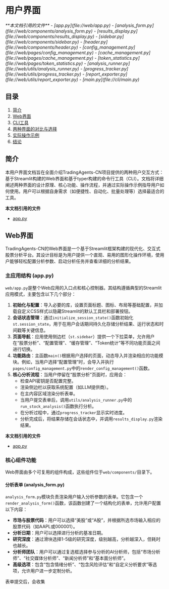 
# 用户界面

<cite>
**本文档引用的文件**
- [app.py](file://web/app.py)
- [analysis_form.py](file://web/components/analysis_form.py)
- [results_display.py](file://web/components/results_display.py)
- [sidebar.py](file://web/components/sidebar.py)
- [header.py](file://web/components/header.py)
- [config_management.py](file://web/pages/config_management.py)
- [cache_management.py](file://web/pages/cache_management.py)
- [token_statistics.py](file://web/pages/token_statistics.py)
- [analysis_runner.py](file://web/utils/analysis_runner.py)
- [progress_tracker.py](file://web/utils/progress_tracker.py)
- [report_exporter.py](file://web/utils/report_exporter.py)
- [main.py](file://cli/main.py)
</cite>

## 目录
1. [简介](#简介)
2. [Web界面](#web界面)
3. [CLI工具](#cli工具)
4. [两种界面的对比与选择](#两种界面的对比与选择)
5. [实际操作示例](#实际操作示例)
6. [结论](#结论)

## 简介

本用户界面文档旨在全面介绍TradingAgents-CN项目提供的两种用户交互方式：基于Streamlit构建的Web界面和基于typer构建的命令行工具（CLI）。文档将详细阐述两种界面的设计原理、核心功能、操作流程，并通过实际操作示例指导用户如何使用。用户可以根据自身需求（如便捷性、自动化、批量处理等）选择最适合的工具。

**本文档引用的文件**
- [app.py](file://web/app.py)

## Web界面

TradingAgents-CN的Web界面是一个基于Streamlit框架构建的现代化、交互式股票分析平台。其设计目标是为用户提供一个直观、易用的图形化操作环境，使用户能够轻松配置分析参数、启动分析任务并查看详细的分析结果。

### 主应用结构 (app.py)

`web/app.py`是整个Web应用的入口点和核心控制器。其结构遵循典型的Streamlit应用模式，主要包含以下几个部分：

1.  **初始化与配置**：导入必要的库，设置页面标题、图标、布局等基础配置，并加载自定义CSS样式以隐藏Streamlit的默认工具栏和部署按钮。
2.  **会话状态管理**：通过`initialize_session_state()`函数初始化`st.session_state`，用于在用户会话期间持久化存储分析结果、运行状态和时间戳等关键信息。
3.  **页面导航**：应用使用侧边栏（`st.sidebar`）提供一个下拉菜单，允许用户在“股票分析”、“配置管理”、“缓存管理”、“Token统计”等不同功能页面之间进行切换。
4.  **功能路由**：主函数`main()`根据用户选择的页面，动态导入并渲染相应的功能模块。例如，当用户选择“配置管理”时，会导入并执行`pages/config_management.py`中的`render_config_management()`函数。
5.  **核心分析流程**：当用户停留在“股票分析”页面时，应用会：
    *   检查API密钥是否配置完整。
    *   渲染侧边栏以获取系统配置（如LLM提供商）。
    *   在主内容区域渲染分析表单。
    *   当用户提交表单后，调用`utils/analysis_runner.py`中的`run_stock_analysis()`函数执行分析。
    *   在分析过程中，通过`progress_tracker`显示实时进度。
    *   分析完成后，将结果存储在会话状态中，并调用`results_display.py`渲染结果。

**本文档引用的文件**
- [app.py](file://web/app.py#L1-L389)

### 核心组件功能

Web界面由多个可复用的组件构成，这些组件位于`web/components/`目录下。

#### 分析表单 (analysis_form.py)

`analysis_form.py`模块负责渲染用户输入分析参数的表单。它包含一个`render_analysis_form()`函数，该函数创建了一个结构化的表单，允许用户配置以下内容：

*   **市场与股票代码**：用户可以选择“美股”或“A股”，并根据所选市场输入相应的股票代码（如AAPL或000001）。
*   **分析日期**：用户可以选择进行分析的基准日期。
*   **研究深度**：通过滑块选择1-5级的研究深度，级别越高，分析越深入，但耗时也越长。
*   **分析师团队**：用户可以通过复选框选择参与分析的AI分析师，包括“市场分析师”、“社交媒体分析师”、“新闻分析师”和“基本面分析师”。
*   **高级选项**：包含“包含情绪分析”、“包含风险评估”和“自定义分析要求”等选项，允许用户进一步定制分析。

表单提交后，会收集